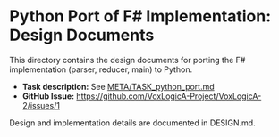 # Python Port of F# Implementation: Design Documents

This directory contains the design documents for porting the F# implementation (parser, reducer, main) to Python.

- **Task description:** See [META/TASK_python_port.md](../../META/TASK_python_port.md)
- **GitHub Issue:** https://github.com/VoxLogicA-Project/VoxLogicA-2/issues/1

Design and implementation details are documented in DESIGN.md.

